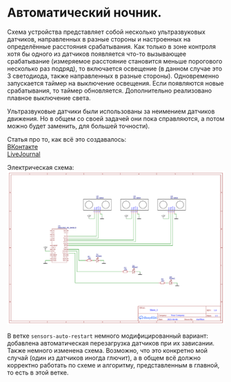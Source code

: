 
# Автоматический ночник.

Схема устройства представляет собой несколько ультразвуковых датчиков, направленных в разные стороны и настроенных на определённые расстояния срабатывания. Как только в зоне контроля хотя бы одного из датчиков появляется что-то вызывающее срабатывание (измеряемое расстояние становится меньше порогового несколько раз подряд), то включается освещение (в данном случае это 3 светодиода, также направленных в разные стороны). Одновременно запускается таймер на выключение освещения. Если появляются новые срабатывания, то таймер обновляется. Дополнительно реализовано плавное выключение света.

Ультразвуковые датчики были использованы за неимением датчиков движения. Но в общем со своей задачей они пока справляются, а потом можно будет заменить, для большей точности).

Статья про то, как всё это создавалось:  
[ВКонтакте](https://vk.com/@marfikus_notes-auto-night-light)  
[LiveJournal](https://marfikus.livejournal.com/19973.html)

Электрическая схема:
![Schematic_auto_night_light_2021-04-06](/Schematic_auto_night_light_2021-04-06.png "Schematic_auto_night_light_2021-04-06")

В ветке `sensors-auto-restart` немного модифицированный вариант: добавлена автоматическая перезагрузка датчиков при их зависании. Также немного изменена схема. Возможно, что это конкретно мой случай (один из датчиков иногда глючит), а в общем всё должно корректно работать по схеме и алгоритму, представленным в главной, то есть в этой ветке.
